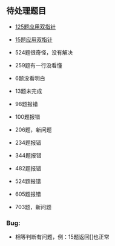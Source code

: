 ## 待处理题目

* [125题应用双指针](https://blog.csdn.net/qq_39722988/article/details/90753488)
* [15题应用双指针](https://blog.csdn.net/kingJamesbond/article/details/109212118)
* 524题很奇怪，没有解决
* 259题有一行没看懂
* 6题没看明白
* 13题未完成


* 98题报错
* 100题报错
* 206题，新问题
* 234题报错
* 344题报错
* 482题报错
* 524题报错
* 605题报错
* 703题，新问题

### Bug:
* 相等判断有问题，例：15题返回[]也正常
